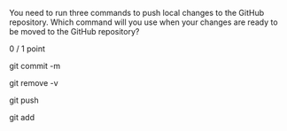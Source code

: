 You need to run three commands to push local changes to the GitHub repository. Which command will you use when your changes are ready to be moved to the GitHub repository?

0 / 1 point

git commit -m


git remove -v


git push


git add
